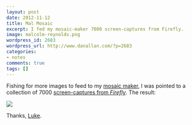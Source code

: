 ```yaml
---
layout: post
date: 2012-11-12
title: Mal Mosaic
excerpt: I fed my mosaic-maker 7000 screen-captures from Firefly.
image: malcolm-reynolds.png
wordpress_id: 2683
wordpress_url: http://www.danallan.com/?p=2683
categories:
- notes
comments: true
tags: []
---
```

Fishing for more images to feed to my [mosaic maker]({{site_url}}/projects/2012/photomosaics), I was pointed to a collection of 7000 [screen-captures from _Firefly_](http://still-flying.net/images/). The result:

![](/static/images/malcolm-reynolds.png)

Thanks, [Luke](http://lcksound.com/).
